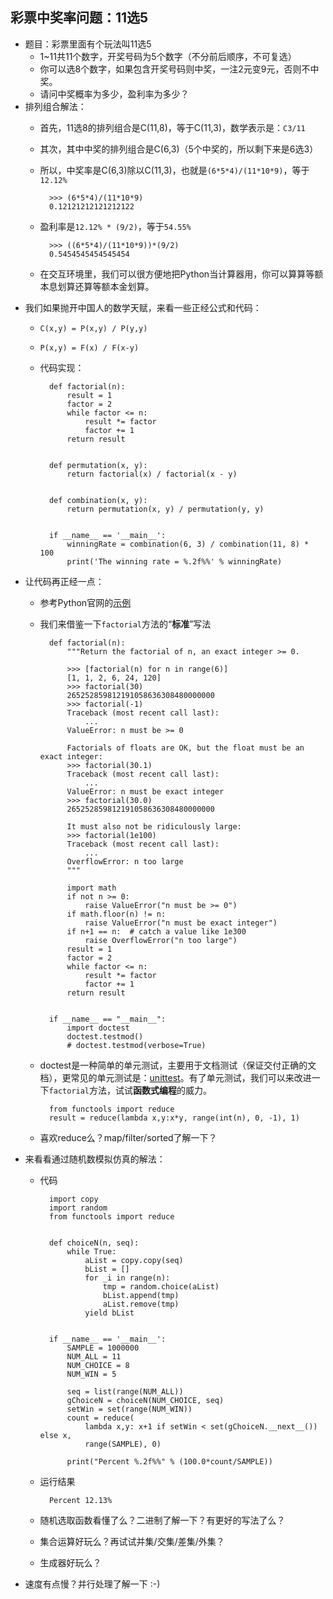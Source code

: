 ## 彩票中奖率问题：11选5
- 题目：彩票里面有个玩法叫11选5
	- 1~11共11个数字，开奖号码为5个数字（不分前后顺序，不可复选）
	- 你可以选8个数字，如果包含开奖号码则中奖，一注2元变9元，否则不中奖。
	- 请问中奖概率为多少，盈利率为多少？
- 排列组合解法：
	- 首先，11选8的排列组合是C(11,8)，等于C(11,3)，数学表示是：`C3/11`
	- 其次，其中中奖的排列组合是C(6,3)（5个中奖的，所以剩下来是6选3）
	- 所以，中奖率是C(6,3)除以C(11,3)，也就是`(6*5*4)/(11*10*9)`，等于`12.12%`
	
			>>> (6*5*4)/(11*10*9)
			0.12121212121212122
	- 盈利率是`12.12% * (9/2)`，等于`54.55%`
			
			>>> ((6*5*4)/(11*10*9))*(9/2)
			0.5454545454545454
	- 在交互环境里，我们可以很方便地把Python当计算器用，你可以算算等额本息划算还算等额本金划算。
- 我们如果抛开中国人的数学天赋，来看一些正经公式和代码：
	- `C(x,y) = P(x,y) / P(y,y)`
	- `P(x,y) = F(x) / F(x-y)`
	- 代码实现：
	
			def factorial(n):
			    result = 1
			    factor = 2
			    while factor <= n:
			        result *= factor
			        factor += 1
			    return result
			
			
			def permutation(x, y):
			    return factorial(x) / factorial(x - y)
			
			
			def combination(x, y):
			    return permutation(x, y) / permutation(y, y)
			
			
			if __name__ == '__main__':
			    winningRate = combination(6, 3) / combination(11, 8) * 100
			    print('The winning rate = %.2f%%' % winningRate)
- 让代码再正经一点：
	- 参考Python官网的[示例](https://docs.python.org/3/library/doctest.html)
	- 我们来借鉴一下`factorial`方法的“**标准**”写法

			def factorial(n):
			    """Return the factorial of n, an exact integer >= 0.
			
			    >>> [factorial(n) for n in range(6)]
			    [1, 1, 2, 6, 24, 120]
			    >>> factorial(30)
			    265252859812191058636308480000000
			    >>> factorial(-1)
			    Traceback (most recent call last):
			        ...
			    ValueError: n must be >= 0
			
			    Factorials of floats are OK, but the float must be an exact integer:
			    >>> factorial(30.1)
			    Traceback (most recent call last):
			        ...
			    ValueError: n must be exact integer
			    >>> factorial(30.0)
			    265252859812191058636308480000000
			
			    It must also not be ridiculously large:
			    >>> factorial(1e100)
			    Traceback (most recent call last):
			        ...
			    OverflowError: n too large
			    """
			
			    import math
			    if not n >= 0:
			        raise ValueError("n must be >= 0")
			    if math.floor(n) != n:
			        raise ValueError("n must be exact integer")
			    if n+1 == n:  # catch a value like 1e300
			        raise OverflowError("n too large")
			    result = 1
			    factor = 2
			    while factor <= n:
			        result *= factor
			        factor += 1
			    return result
			
			
			if __name__ == "__main__":
			    import doctest
			    doctest.testmod()
			    # doctest.testmod(verbose=True)
	- doctest是一种简单的单元测试，主要用于文档测试（保证交付正确的文档），更常见的单元测试是：[unittest](http://blog.wuwenxiang.net/Python-Unittest)。有了单元测试，我们可以来改进一下`factorial`方法，试试**函数式编程**的威力。
			
			from functools import reduce
			result = reduce(lambda x,y:x*y, range(int(n), 0, -1), 1)
	- 喜欢reduce么？map/filter/sorted了解一下？
- 来看看通过随机数模拟仿真的解法：
	- 代码

			import copy
			import random
			from functools import reduce
			
			
			def choiceN(n, seq):
			    while True:
			        aList = copy.copy(seq)
			        bList = []
			        for _i in range(n):
			            tmp = random.choice(aList)
			            bList.append(tmp)
			            aList.remove(tmp)
			        yield bList
			
			
			if __name__ == '__main__':
			    SAMPLE = 1000000
			    NUM_ALL = 11
			    NUM_CHOICE = 8
			    NUM_WIN = 5
			
			    seq = list(range(NUM_ALL))
			    gChoiceN = choiceN(NUM_CHOICE, seq)
			    setWin = set(range(NUM_WIN))
			    count = reduce(
			        lambda x,y: x+1 if setWin < set(gChoiceN.__next__()) else x,
			        range(SAMPLE), 0)
			
			    print("Percent %.2f%%" % (100.0*count/SAMPLE))
	- 运行结果
		
			Percent 12.13%
	- 随机选取函数看懂了么？二进制了解一下？有更好的写法了么？
	- 集合运算好玩么？再试试并集/交集/差集/外集？
	- 生成器好玩么？
- 速度有点慢？并行处理了解一下 :-)